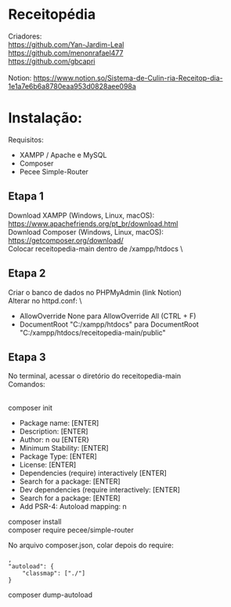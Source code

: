 # Receitopédia

Criadores:<br>
https://github.com/Yan-Jardim-Leal<br>
https://github.com/menonrafael477 <br>
https://github.com/gbcapri<br><br>
Notion: https://www.notion.so/Sistema-de-Culin-ria-Receitop-dia-1e1a7e6b6a8780eaa953d0828aee098a

# Instalação:

Requisitos:
- XAMPP / Apache e MySQL
- Composer
- Pecee Simple-Router

## Etapa 1
 
Download XAMPP (Windows, Linux, macOS): https://www.apachefriends.org/pt_br/download.html \
Download Composer (Windows, Linux, macOS): https://getcomposer.org/download/ \
Colocar receitopedia-main dentro de /xampp/htdocs \

## Etapa 2

Criar o banco de dados no PHPMyAdmin (link Notion) \
Alterar no httpd.conf: \
- AllowOverride None para AllowOverride All (CTRL + F)
- DocumentRoot "C:/xampp/htdocs" para DocumentRoot "C:/xampp/htdocs/receitopedia-main/public"

## Etapa 3

No terminal, acessar o diretório do receitopedia-main \
Comandos: <br><br>

composer init 
- Package name: [ENTER] 
- Description: [ENTER] 
- Author: n ou [ENTER} 
- Minimum Stability: [ENTER] 
- Package Type: [ENTER] 
- License: [ENTER] 
- Dependencies (require) interactively [ENTER] 
- Search for a package: [ENTER] 
- Dev dependencies (require interactively: [ENTER] 
- Search for a package: [ENTER] 
- Add PSR-4: Autoload mapping: n 
  
composer install \
composer require pecee/simple-router 

No arquivo composer.json, colar depois do require:

    ,
    "autoload": {
        "classmap": ["./"]
    }

composer dump-autoload




    
